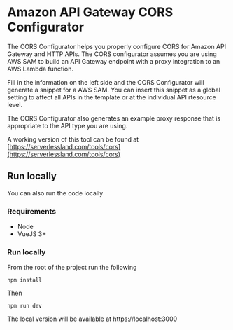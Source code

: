 <!-- Copyright Amazon.com, Inc. or its affiliates. All Rights Reserved.
SPDX-License-Identifier: Apache-2.0 -->

# Amazon API Gateway CORS Configurator

The CORS Configurator helps you properly configure CORS for Amazon API Gateway and HTTP APIs. The CORS configurator assumes you are using AWS SAM to build an API Gateway endpoint with a proxy integration to an AWS Lambda function.

Fill in the information on the left side and the CORS Configurator will generate a snippet for a AWS SAM. You can insert this snippet as a global setting to affect all APIs in the template or at the individual API rtesource level.

The CORS Configurator also generates an example proxy response that is appropriate to the API type you are using.

A working version of this tool can be found at [https://serverlessland.com/tools/cors](https://serverlessland.com/tools/cors)

## Run locally
You can also run the code locally

### Requirements
* Node
* VueJS 3+

### Run locally
From the root of the project run the following

```
npm install
```
Then
```
npm run dev
```

The local version will be available at https://localhost:3000